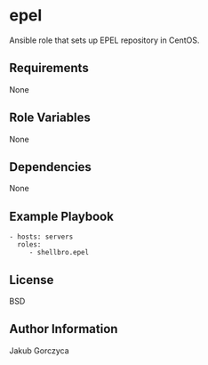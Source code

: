 epel
====

Ansible role that sets up EPEL repository in CentOS.

Requirements
------------

None

Role Variables
--------------

None

Dependencies
------------

None

Example Playbook
----------------

    - hosts: servers
      roles:
         - shellbro.epel

License
-------

BSD

Author Information
------------------

Jakub Gorczyca
